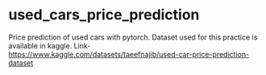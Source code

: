 # used_cars_price_prediction
Price prediction of used cars with pytorch.
Dataset used for this practice is available in kaggle.
Link-
https://www.kaggle.com/datasets/taeefnajib/used-car-price-prediction-dataset
